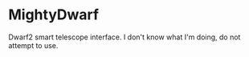 # MightyDwarf
Dwarf2 smart telescope interface.  I don't know what I'm doing, do not attempt to use.

